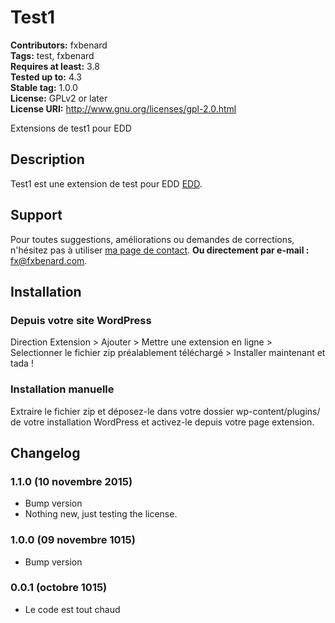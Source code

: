 # Test1 #
**Contributors:** fxbenard  
**Tags:** test, fxbenard  
**Requires at least:** 3.8  
**Tested up to:** 4.3  
**Stable tag:** 1.0.0  
**License:** GPLv2 or later  
**License URI:** http://www.gnu.org/licenses/gpl-2.0.html  

Extensions de test1 pour EDD

## Description ##

Test1 est une extension de test pour EDD [EDD](https://fxbenard.com/recommande/easydigitaldownloads/).


## Support ##

Pour toutes suggestions, améliorations ou demandes de corrections, n'hésitez pas à utiliser [ma page de contact](https://fxbenard.com/contact/).
**Ou directement par e-mail :** fx@fxbenard.com.  


## Installation ##

### Depuis votre site WordPress  ###
Direction Extension > Ajouter > Mettre une extension en ligne > Selectionner le fichier zip préalablement téléchargé > Installer maintenant et tada !

### Installation manuelle ###
Extraire le fichier zip et déposez-le dans votre dossier wp-content/plugins/ de votre installation WordPress et activez-le depuis votre page extension.


## Changelog ##

### 1.1.0 (10 novembre 2015) ###
* Bump version
* Nothing new, just testing the license.

### 1.0.0 (09 novembre 1015) ###
* Bump version

### 0.0.1 (octobre 1015) ###
* Le code est tout chaud
